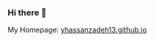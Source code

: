 ### Hi there 👋

<!--
**yhassanzadeh13/yhassanzadeh13** is a ✨ _special_ ✨ repository because its `README.md` (this file) appears on your GitHub profile.

Here are some ideas to get you started:

- 🔭 I’m currently working on ...
- 🌱 I’m currently learning ...
- 👯 I’m looking to collaborate on ...
- 🤔 I’m looking for help with ...
- 💬 Ask me about ...
- 📫 How to reach me: ...
- 😄 Pronouns: ...
- ⚡ Fun fact: ...
![Github stats](https://github-readme-stats.vercel.app/api?username=yhassanzadeh13&theme=default&show_icons=true)
[![Top Langs](https://github-readme-stats.vercel.app/api/top-langs/?username=yhassanzadeh13&langs_count=3)](https://github.com/anuraghazra/github-readme-stats)
-->


My Homepage: [yhassanzadeh13.github.io](https://yhassanzadeh13.github.io/)
